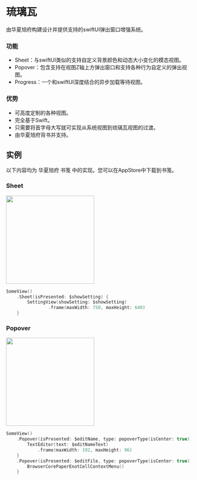 # 琉璃瓦
由华夏旭府构建设计并提供支持的swiftUI弹出窗口增强系统。

### 功能
- Sheet：与swiftUI类似的支持自定义背景颜色和动态大小变化的模态视图。
- Popover：包含支持在视图Z轴上方弹出窗口和支持各种行为自定义的弹出视图。
- Progress：一个和swiftUI深度结合的异步加载等待视图。
  
### 优势
- 可高度定制的各种视图。
- 完全基于Swift。
- 只需要将首字母大写就可实现从系统视图到琉璃瓦视图的过渡。
- 由华夏旭府背书并支持。

## 实例
以下内容均为 华夏旭府 书笺 中的实现。您可以在AppStore中下载到书笺。
### Sheet
<img src="https://github.com/user-attachments/assets/4efe8c4d-18ba-4537-ae6b-2476a4669a98" width="240px">

```swift
SomeView()
    .Sheet(isPresented: $showSetting) {
        SettingView(showSetting: $showSetting)
                .frame(maxWidth: 750, maxHeight: 640)
    }
```
### Popover
<img src="https://github.com/user-attachments/assets/fee871ec-c24c-46e2-ad0e-f32dce2433f5" width="240px">

```swift
SomeView()
    .Popover(isPresented: $editName, type: popoverType(isCenter: true)) {
        TextEditor(text: $editNameText)
            .frame(maxWidth: 192, maxHeight: 96)
    }
    .Popover(isPresented: $editFile, type: popoverType(isCenter: true)) {
        BrowserCorePaperEnotCellContextMenu()
    }
```

